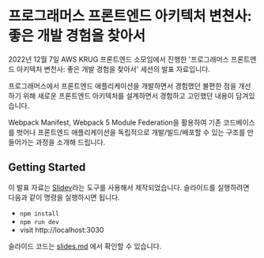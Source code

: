# 프로그래머스 프론트엔드 아키텍처 변쳔사: 좋은 개발 경험을 찾아서

2022년 12월 7일 AWS KRUG 프론트엔드 소모임에서 진행한 '프로그래머스 프론트엔드 아키텍처 변천사: 좋은 개발 경험을 찾아서' 세션의 발표 자료입니다.

프로그래머스에서 프론트엔드 애플리케이션을 개발하면서 경험했던 불편한 점을 개선하기 위해 새로운 프론트엔드 아키텍처를 설계하면서 경험하고 고민했던 내용이 담겨있습니다.

Webpack Manifest, Webpack 5 Module Federation을 활용하여 기존 코드베이스를 벗어나 프론트엔드 애플리케이션을 독립적으로 개발/빌드/배포할 수 있는 구조를 만들어가는 과정을 소개해 드립니다.

## Getting Started

이 발표 자료는 [Slidev](https://github.com/slidevjs/slidev)라는 도구를 사용해서 제작되었습니다. 슬라이드를 실행하려면 다음과 같이 명령을 실행하시면 됩니다.

- `npm install`
- `npm run dev`
- visit http://localhost:3030

슬라이드 코드는 [slides.md](./slides.md) 에서 확인할 수 있습니다.
